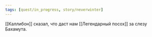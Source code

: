 ```yaml
---
tags: [quest/in_progress, story/neverwinter]
---
```


[[Каллибон]] сказал, что даст нам [[Легендарный посох]] за слезу Бахамута.
